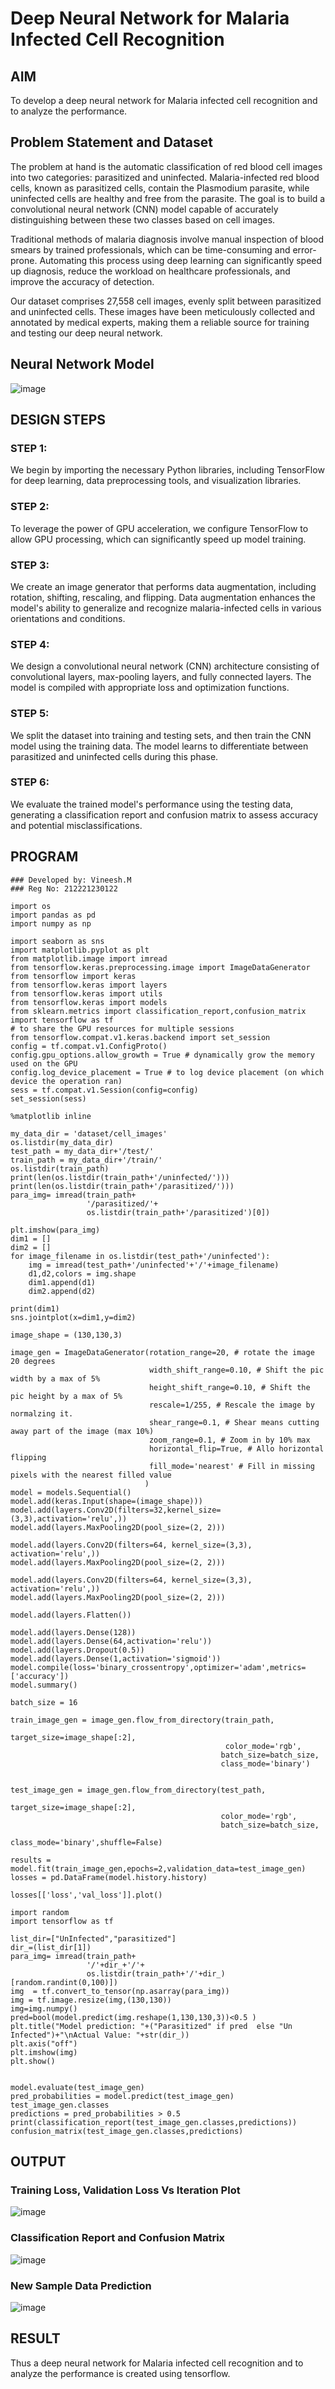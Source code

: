 # Deep Neural Network for Malaria Infected Cell Recognition

## AIM

To develop a deep neural network for Malaria infected cell recognition and to analyze the performance.

## Problem Statement and Dataset

The problem at hand is the automatic classification of red blood cell images into two categories: parasitized and uninfected. Malaria-infected red blood cells, known as parasitized cells, contain the Plasmodium parasite, while uninfected cells are healthy and free from the parasite. The goal is to build a convolutional neural network (CNN) model capable of accurately distinguishing between these two classes based on cell images.

Traditional methods of malaria diagnosis involve manual inspection of blood smears by trained professionals, which can be time-consuming and error-prone. Automating this process using deep learning can significantly speed up diagnosis, reduce the workload on healthcare professionals, and improve the accuracy of detection.

Our dataset comprises 27,558 cell images, evenly split between parasitized and uninfected cells. These images have been meticulously collected and annotated by medical experts, making them a reliable source for training and testing our deep neural network.

## Neural Network Model

![image](https://github.com/Vineesh-AI-DS/malaria-cell-recognition/assets/93427254/20a4ebe6-418b-41c8-bbe6-d0c01e4530e2)


## DESIGN STEPS

### STEP 1:

We begin by importing the necessary Python libraries, including TensorFlow for deep learning, data preprocessing tools, and visualization libraries.

### STEP 2:

To leverage the power of GPU acceleration, we configure TensorFlow to allow GPU processing, which can significantly speed up model training.

### STEP 3:

We create an image generator that performs data augmentation, including rotation, shifting, rescaling, and flipping. Data augmentation enhances the model's ability to generalize and recognize malaria-infected cells in various orientations and conditions.

### STEP 4:

We design a convolutional neural network (CNN) architecture consisting of convolutional layers, max-pooling layers, and fully connected layers. The model is compiled with appropriate loss and optimization functions.

### STEP 5:

We split the dataset into training and testing sets, and then train the CNN model using the training data. The model learns to differentiate between parasitized and uninfected cells during this phase.

### STEP 6:

We evaluate the trained model's performance using the testing data, generating a classification report and confusion matrix to assess accuracy and potential misclassifications.

## PROGRAM
```
### Developed by: Vineesh.M  
### Reg No: 212221230122
```

```
import os
import pandas as pd
import numpy as np

import seaborn as sns
import matplotlib.pyplot as plt
from matplotlib.image import imread
from tensorflow.keras.preprocessing.image import ImageDataGenerator
from tensorflow import keras
from tensorflow.keras import layers
from tensorflow.keras import utils
from tensorflow.keras import models
from sklearn.metrics import classification_report,confusion_matrix
import tensorflow as tf
# to share the GPU resources for multiple sessions
from tensorflow.compat.v1.keras.backend import set_session
config = tf.compat.v1.ConfigProto()
config.gpu_options.allow_growth = True # dynamically grow the memory used on the GPU
config.log_device_placement = True # to log device placement (on which device the operation ran)
sess = tf.compat.v1.Session(config=config)
set_session(sess)

%matplotlib inline

my_data_dir = 'dataset/cell_images'
os.listdir(my_data_dir)
test_path = my_data_dir+'/test/'
train_path = my_data_dir+'/train/'
os.listdir(train_path)
print(len(os.listdir(train_path+'/uninfected/')))
print(len(os.listdir(train_path+'/parasitized/')))
para_img= imread(train_path+
                 '/parasitized/'+
                 os.listdir(train_path+'/parasitized')[0])

plt.imshow(para_img)
dim1 = []
dim2 = []
for image_filename in os.listdir(test_path+'/uninfected'):
    img = imread(test_path+'/uninfected'+'/'+image_filename)
    d1,d2,colors = img.shape
    dim1.append(d1)
    dim2.append(d2)

print(dim1)
sns.jointplot(x=dim1,y=dim2)

image_shape = (130,130,3)

image_gen = ImageDataGenerator(rotation_range=20, # rotate the image 20 degrees
                               width_shift_range=0.10, # Shift the pic width by a max of 5%
                               height_shift_range=0.10, # Shift the pic height by a max of 5%
                               rescale=1/255, # Rescale the image by normalzing it.
                               shear_range=0.1, # Shear means cutting away part of the image (max 10%)
                               zoom_range=0.1, # Zoom in by 10% max
                               horizontal_flip=True, # Allo horizontal flipping
                               fill_mode='nearest' # Fill in missing pixels with the nearest filled value
                              )
model = models.Sequential()
model.add(keras.Input(shape=(image_shape)))
model.add(layers.Conv2D(filters=32,kernel_size=(3,3),activation='relu',))
model.add(layers.MaxPooling2D(pool_size=(2, 2)))

model.add(layers.Conv2D(filters=64, kernel_size=(3,3), activation='relu',))
model.add(layers.MaxPooling2D(pool_size=(2, 2)))

model.add(layers.Conv2D(filters=64, kernel_size=(3,3), activation='relu',))
model.add(layers.MaxPooling2D(pool_size=(2, 2)))

model.add(layers.Flatten())

model.add(layers.Dense(128))
model.add(layers.Dense(64,activation='relu'))
model.add(layers.Dropout(0.5))
model.add(layers.Dense(1,activation='sigmoid'))
model.compile(loss='binary_crossentropy',optimizer='adam',metrics=['accuracy'])
model.summary()

batch_size = 16

train_image_gen = image_gen.flow_from_directory(train_path,
                                               target_size=image_shape[:2],
                                                color_mode='rgb',
                                               batch_size=batch_size,
                                               class_mode='binary')


test_image_gen = image_gen.flow_from_directory(test_path,
                                               target_size=image_shape[:2],
                                               color_mode='rgb',
                                               batch_size=batch_size,
                                               class_mode='binary',shuffle=False)

results = model.fit(train_image_gen,epochs=2,validation_data=test_image_gen)
losses = pd.DataFrame(model.history.history)

losses[['loss','val_loss']].plot()

import random
import tensorflow as tf

list_dir=["UnInfected","parasitized"]
dir_=(list_dir[1])
para_img= imread(train_path+
                 '/'+dir_+'/'+
                 os.listdir(train_path+'/'+dir_)[random.randint(0,100)])
img  = tf.convert_to_tensor(np.asarray(para_img))
img = tf.image.resize(img,(130,130))
img=img.numpy()
pred=bool(model.predict(img.reshape(1,130,130,3))<0.5 )
plt.title("Model prediction: "+("Parasitized" if pred  else "Un Infected")+"\nActual Value: "+str(dir_))
plt.axis("off")
plt.imshow(img)
plt.show()


model.evaluate(test_image_gen)
pred_probabilities = model.predict(test_image_gen)
test_image_gen.classes
predictions = pred_probabilities > 0.5
print(classification_report(test_image_gen.classes,predictions))
confusion_matrix(test_image_gen.classes,predictions)

```

## OUTPUT

### Training Loss, Validation Loss Vs Iteration Plot

![image](https://github.com/Vineesh-AI-DS/malaria-cell-recognition/assets/93427254/89df49e1-94cd-46d8-8f39-4c9fc5904bf7)


### Classification Report and Confusion Matrix

![image](https://github.com/Vineesh-AI-DS/malaria-cell-recognition/assets/93427254/751f9589-d219-4d5a-8878-5d5b1cb962cb)

### New Sample Data Prediction

![image](https://github.com/Vineesh-AI-DS/malaria-cell-recognition/assets/93427254/8c29ebf0-11fa-4663-a9cc-702ad69e1ad2)


## RESULT

Thus a deep neural network for Malaria infected cell recognition and to analyze the performance is created using tensorflow.
